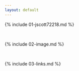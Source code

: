 ```yaml
---
layout: default
---
```


{% include 01-jscott72218.md %}

<br>

{% include 02-image.md %}

<br>

{% include 03-links.md %}

